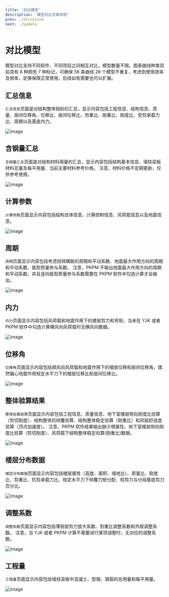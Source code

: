 ```yaml
---
title: '对比模型'
description: '模型对比页面说明'
prev: ./structure
next: ./update
---
```


# 对比模型

模型对比支持不同软件、不同项目之间相互对比，模型数量不限。图表曲线种类目前具有 8 种颜色 7 种标记，可确保 56 条曲线 28 个模型不重复，考虑到使用效率及频率，足够保障正常使用，后续如有需要也可以扩展。

## 汇总信息

`汇总信息`页面是对结构整体指标的汇总，显示内容包括工程信息、结构信息、质量、层间位移角、位移比、层间位移比、剪重比、刚重比、刚度比、受剪承载力比、周期以及基底内力。

![image](./compare/compare-summary.png)

## 含钢量汇总

`含钢量汇总`页面是对结构材料用量的汇总，显示内容包括结构基本信息、墙柱梁板材料总量及每平用量、当前主要材料参考价格。
注意，材料价格不定期更新，仅供参考使用。

![image](./compare/compare-quantity-summary.png)

## 计算参数

`计算参数`页面显示内容包括结构总体信息、计算控制信息、风荷载信息以及地震信息。

![image](./compare/compare-parameter.png)

## 周期

`周期`页面显示内容包括考虑扭转耦联的周期和平动系数、地震最大作用方向的周期和平动系数、振型质量参与系数。
注意，PKPM 不输出地震最大作用方向的周期和平动系数，并且竖向振型质量参与系数需要在 PKPM 软件中勾选计算才会输出。

![image](./compare/compare-period.png)

## 内力

`内力`页面显示内容包括风荷载和地震作用下的楼层剪力和弯矩，当未在 YJK 或者 PKPM 软件中勾选计算横风向风荷载时无横风向数据。

![image](./compare/compare-force.png)

## 位移角

`位移角`页面显示内容包括顺风向风荷载和地震作用下的楼层位移和层间位移角，偶然偏心地震作用规定水平力下的楼层位移比和层间位移比。

![image](./compare/compare-drift.png)

## 整体验算结果

`整体验算结果`页面显示内容包括工程信息、质量信息、地下室楼层侧向刚度比验算（剪切刚度）、结构整体抗倾覆验算、结构整体稳定验算（刚重比）和风振舒适度验算（顶点加速度）。
注意，PKPM 软件结果输出缺少塔属性、地下室楼层侧向刚度比验算（剪切刚度）、风荷载下结构整体稳定验算(刚重比)数据。

![image](./compare/compare-general.png)

## 楼层分布数据

`楼层分布数据`页面显示内容包括楼层属性（高度、面积、墙地比）、质量比、刚度比、剪重比、抗剪承载力比、规定水平力下倾覆力矩分配、柱剪力与分段基底剪力百分比。

![image](./compare/compare-distribute.png)

## 调整系数

`调整系数`页面显示内容包括薄弱层剪力放大系数、剪重比调整系数和外框调整系数。
注意，当 YJK 或者 PKPM 计算不需要进行某项调整时，无对应的调整系数。

![image](./compare/compare-factor.png)

## 工程量

`工程量`页面显示内容包括墙柱梁板中混凝土、型钢、钢筋的总用量和每平用量。

![image](./compare/compare-quantity.png)
